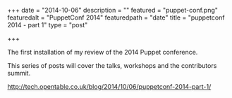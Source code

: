 +++
date = "2014-10-06"
description = ""
featured = "puppet-conf.png"
featuredalt = "PuppetConf 2014"
featuredpath = "date"
title = "puppetconf 2014 - part 1"
type = "post"

+++

The first installation of my review of the 2014 Puppet conference.

This series of posts will cover the talks, workshops and the contributors summit.

http://tech.opentable.co.uk/blog/2014/10/06/puppetconf-2014-part-1/
